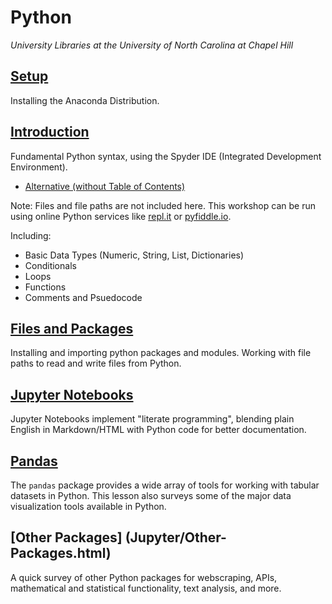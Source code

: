 # Python
*University Libraries at the University of North Carolina at Chapel Hill*

## [Setup](Setup.html)

Installing the Anaconda Distribution.

## [Introduction](Intro/Introduction.html)
Fundamental Python syntax, using the Spyder IDE (Integrated Development Environment). 
* [Alternative (without Table of Contents)](Intro/Introduction-nocontents.html)

Note: Files and file paths are not included here.  This workshop can be run using online Python services like [repl.it](https://repl.it/) or  [pyfiddle.io](pyfiddle.io).

Including:

* Basic Data Types (Numeric, String, List, Dictionaries)
* Conditionals
* Loops
* Functions
* Comments and Psuedocode

## [Files and Packages](Files_Packages/Files_Packages.html)

Installing and importing python packages and modules.  Working with file paths to read and write files from Python.

## [Jupyter Notebooks](Jupyter/Jupyter-Notebooks.html)

Jupyter Notebooks implement "literate programming", blending plain English in Markdown/HTML with Python code for better documentation.

## [Pandas](Jupyter/Pandas.html)

The `pandas` package provides a wide array of tools for working with tabular datasets in Python.  This lesson also surveys some of the major data visualization tools available in Python.

## [Other Packages] (Jupyter/Other-Packages.html)

A quick survey of other Python packages for webscraping, APIs, mathematical and statistical functionality, text analysis, and more.